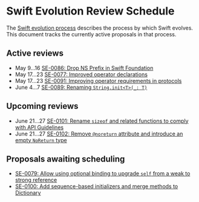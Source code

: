 # Swift Evolution Review Schedule

The [Swift evolution process][evolution-process] describes the process
by which Swift evolves. This document tracks the currently active
proposals in that process.

## Active reviews

* May 9...16 [SE-0086: Drop NS Prefix in Swift Foundation](proposals/0086-drop-foundation-ns.md)
* May 17...23 [SE-0077: Improved operator declarations](proposals/0077-operator-precedence.md)
* May 17...23 [SE-0091: Improving operator requirements in protocols](proposals/0091-improving-operators-in-protocols.md)
* June 4...7 [SE-0089: Renaming `String.init<T>(_: T)`](proposals/0089-rename-string-reflection-init.md)

## Upcoming reviews

* June 21...27 [SE-0101: Rename `sizeof` and related functions to comply with API Guidelines](proposals/0101-standardizing-sizeof-naming.md)
* June 21...27 [SE-0102: Remove `@noreturn` attribute and introduce an empty `NoReturn` type](proposals/0102-noreturn-bottom-type.md)

## Proposals awaiting scheduling

* [SE-0079: Allow using optional binding to upgrade `self` from a weak to strong reference](proposals/0079-upgrade-self-from-weak-to-strong.md)
* [SE-0100: Add sequence-based initializers and merge methods to Dictionary](proposals/0100-add-sequence-based-init-and-merge-to-dictionary.md)

[evolution-process]: process.md  "The Swift evolution process"

